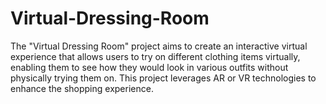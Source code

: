 # Virtual-Dressing-Room
The "Virtual Dressing Room" project aims to create an interactive virtual experience that allows users to try on different clothing items virtually, enabling them to see how they would look in various outfits without physically trying them on. This project leverages AR or VR technologies to enhance the shopping experience.
